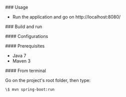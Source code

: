 \#\#\# Usage

- Run the application and go on http://localhost:8080/

\#\#\# Build and run

\#\#\#\# Configurations


\#\#\#\# Prerequisites

- Java 7
- Maven 3

\#\#\#\# From terminal

Go on the project's root folder, then type:

    \$ mvn spring-boot:run


